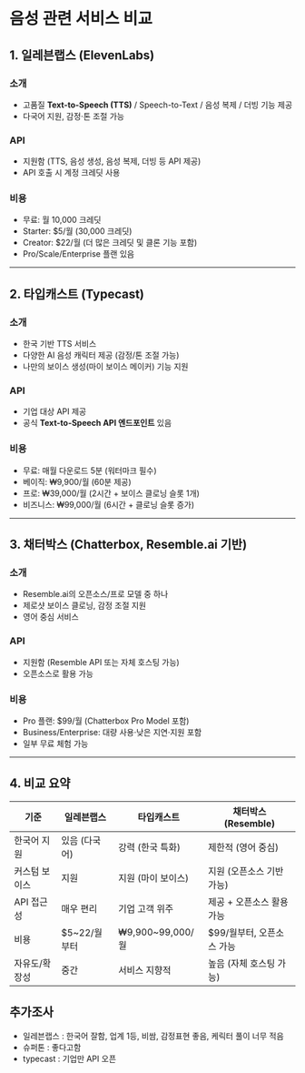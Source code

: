 # 음성 관련 서비스 비교

## 1. 일레븐랩스 (ElevenLabs)

### 소개

- 고품질 **Text-to-Speech (TTS)** / Speech-to-Text / 음성 복제 / 더빙 기능 제공
- 다국어 지원, 감정·톤 조절 가능

### API

- 지원함 (TTS, 음성 생성, 음성 복제, 더빙 등 API 제공)
- API 호출 시 계정 크레딧 사용

### 비용

- 무료: 월 10,000 크레딧
- Starter: $5/월 (30,000 크레딧)
- Creator: $22/월 (더 많은 크레딧 및 클론 기능 포함)
- Pro/Scale/Enterprise 플랜 있음

---

## 2. 타입캐스트 (Typecast)

### 소개

- 한국 기반 TTS 서비스
- 다양한 AI 음성 캐릭터 제공 (감정/톤 조절 가능)
- 나만의 보이스 생성(마이 보이스 메이커) 기능 지원

### API

- 기업 대상 API 제공
- 공식 **Text-to-Speech API 엔드포인트** 있음

### 비용

- 무료: 매월 다운로드 5분 (워터마크 필수)
- 베이직: ₩9,900/월 (60분 제공)
- 프로: ₩39,000/월 (2시간 + 보이스 클로닝 슬롯 1개)
- 비즈니스: ₩99,000/월 (6시간 + 클로닝 슬롯 증가)

---

## 3. 채터박스 (Chatterbox, Resemble.ai 기반)

### 소개

- Resemble.ai의 오픈소스/프로 모델 중 하나
- 제로샷 보이스 클로닝, 감정 조절 지원
- 영어 중심 서비스

### API

- 지원함 (Resemble API 또는 자체 호스팅 가능)
- 오픈소스로 활용 가능

### 비용

- Pro 플랜: $99/월 (Chatterbox Pro Model 포함)
- Business/Enterprise: 대량 사용·낮은 지연·지원 포함
- 일부 무료 체험 가능

---

## 4. 비교 요약

| 기준          | 일레븐랩스    | 타입캐스트         | 채터박스 (Resemble)       |
| ------------- | ------------- | ------------------ | ------------------------- |
| 한국어 지원   | 있음 (다국어) | 강력 (한국 특화)   | 제한적 (영어 중심)        |
| 커스텀 보이스 | 지원          | 지원 (마이 보이스) | 지원 (오픈소스 기반 가능) |
| API 접근성    | 매우 편리     | 기업 고객 위주     | 제공 + 오픈소스 활용 가능 |
| 비용          | $5~22/월부터  | ₩9,900~99,000/월   | $99/월부터, 오픈소스 가능 |
| 자유도/확장성 | 중간          | 서비스 지향적      | 높음 (자체 호스팅 가능)   |

## 추가조사

- 일레븐랩스 : 한국어 잘함, 업계 1등, 비쌈, 감정표현 좋음, 케릭터 풀이 너무 적음
- 슈퍼톤 : 좋다고함
- typecast : 기업만 API 오픈

